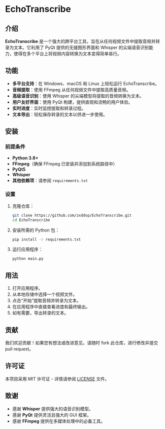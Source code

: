 # EchoTranscribe

## 介绍

**EchoTranscribe** 是一个强大的跨平台工具，旨在从任何视频文件中提取音频并转录为文本。它利用了 PyQt 提供的无缝图形界面和 Whisper 的尖端语音识别能力，使得在多个平台上将视频内容转换为文本变得简单易行。

## 功能

- **多平台支持**：在 Windows、macOS 和 Linux 上轻松运行 EchoTranscribe。
- **音频提取**：使用 FFmpeg 从任何视频文件中提取高质量音频。
- **高级语音识别**：使用 Whisper 的尖端模型将提取的音频转换为文本。
- **用户友好界面**：使用 PyQt 构建，提供直观和流畅的用户体验。
- **实时进度**：实时监控提取和转录过程。
- **文本导出**：轻松保存转录的文本以供进一步使用。

## 安装

### 前提条件

- **Python 3.8+**
- **FFmpeg**（确保 FFmpeg 已安装并添加到系统路径中）
- **PyQt5**
- **Whisper**
- **其他依赖项**：请参阅 `requirements.txt`

### 设置

1. 克隆仓库：
   ```bash
   git clone https://github.com/zxddvp/EchoTranscribe.git
   cd EchoTranscribe
   ```

2. 安装所需的 Python 包：
   ```bash
   pip install -r requirements.txt
   ```

3. 运行应用程序：
   ```bash
   python main.py
   ```

## 用法

1. 打开应用程序。
2. 从本地存储中选择一个视频文件。
3. 点击“开始”提取音频并转录为文本。
4. 在应用程序中直接查看进度和最终输出。
5. 如有需要，导出转录的文本。

## 贡献

我们欢迎贡献！如果您有想法或改进意见，请随时 fork 此仓库，进行修改并提交 pull request。

## 许可证

本项目采用 MIT 许可证 - 详情请参阅 [LICENSE](LICENSE) 文件。

## 致谢

- 感谢 **Whisper** 提供强大的语音识别模型。
- 感谢 **PyQt** 提供灵活且强大的 GUI 框架。
- 感谢 **FFmpeg** 提供在多媒体处理中的必备工具。
